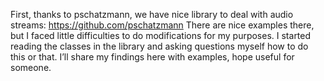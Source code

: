 First, thanks to pschatzmann, we have nice library to deal with audio streams: https://github.com/pschatzmann
There are nice examples there, but I faced little difficulties to do modifications for my purposes.
I started reading the classes in the library and  asking questions myself how to do this or that. 
I’ll share my findings here with examples, hope useful for someone.
